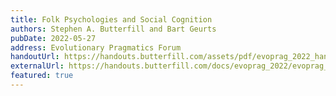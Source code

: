 ```yaml
---
title: Folk Psychologies and Social Cognition
authors: Stephen A. Butterfill and Bart Geurts
pubDate: 2022-05-27
address: Evolutionary Pragmatics Forum
handoutUrl: https://handouts.butterfill.com/assets/pdf/evoprag_2022_handout.pdf
externalUrl: https://handouts.butterfill.com/docs/evoprag_2022/evoprag_2022/
featured: true
---
```


